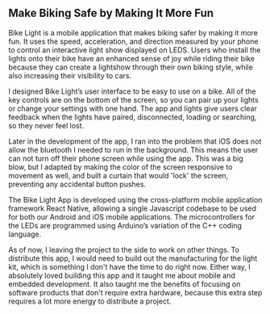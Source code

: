 ## Make Biking Safe by Making It More Fun
Bike Light is a mobile application that makes biking safer by making it more fun. It uses the speed, acceleration, and direction measured by your phone to control an interactive light show displayed on LEDS. Users who install the lights onto their bike have an enhanced sense of joy while riding their bike because they can create a lightshow through their own biking style, while also increasing their visibility to cars.

I designed Bike Light’s user interface to be easy to use on a bike. All of the key controls are on the bottom of the screen, so you can pair up your lights or change your settings with one hand. The app and lights give users clear feedback when the lights have paired, disconnected, loading or searching, so they never feel lost. 

Later in the development of the app, I ran into the problem that iOS does not allow the bluetooth I needed to run in the background. This means the user can not turn off their phone screen while using the app. This was a big blow, but I adapted by making the color of the screen responsive to movement as well, and built a curtain that would 'lock' the screen, preventing any accidental button pushes.

The Bike Light App is developed using the cross-platform mobile application framework React Native, allowing a single Javascript codebase to be used for both our Android and iOS mobile applications. The microcontrollers for the LEDs are programmed using Arduino’s variation of the C++ coding language.

As of now, I leaving the project to the side to work on other things. To distribute this app, I would need to build out the manufacturing for the light kit, which is something I don't have the time to do right now. Either way, I absolutely loved building this app and it taught me about mobile and embedded development. It also taught me the benefits of focusing on software products that don't require extra hardware, because this extra step requires a lot more energy to distribute a project.



